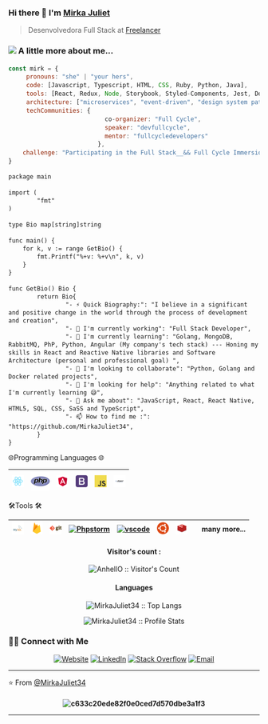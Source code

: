 ### Hi there 👋 I'm [Mirka Juliet](https://mirkajuliet.herokuapp.com/)
> Desenvolvedora Full Stack at [Freelancer](https://mirkajuliet.herokuapp.com/)

### <img src="https://media.giphy.com/media/3oKIPnAiaMCws8nOsE/giphy.gif" width="50"> A little more about me...  

```javascript
const mirk = {
     pronouns: "she" | "your hers",
     code: [Javascript, Typescript, HTML, CSS, Ruby, Python, Java],
     tools: [React, Redux, Node, Storybook, Styled-Components, Jest, Docker],
     architecture: ["microservices", "event-driven", "design system pattern"],
     techCommunities: {
                           co-organizer: "Full Cycle",
                           speaker: "devfullcycle",
                           mentor: "fullcycledevelopers"
                         },
    challenge: "Participating in the Full Stack__&& Full Cycle Immersion with Nest.js, GoLang, React.js, Apache Kafka, Docker, kubernetes and Elastic Stack technologies"
}
```
```golang
package main

import (
	    "fmt"
)

type Bio map[string]string

func main() {
	for k, v := range GetBio() {
		fmt.Printf("%+v: %+v\n", k, v)
	}
}

func GetBio() Bio {
        return Bio{
                "- ⚡ Quick Biography:": "I believe in a significant and positive change in the world through the process of development and creation",
                "- 🔭 I'm currently working": "Full Stack Developer",
                "- 🌱 I'm currently learning": "Golang, MongoDB, RabbitMQ, PhP, Python, Angular (My company's tech stack) --- Honing my skills in React and Reactive Native libraries and Software Architecture (personal and professional goal) ",
                "- 👯 I'm looking to collaborate": "Python, Golang and Docker related projects",
                "- 🤔 I'm looking for help": "Anything related to what I'm currently learning 😅",
                "- 💬 Ask me about": "JavaScript, React, React Native, HTML5, SQL, CSS, SaSS and TypeScript",
                "- 📫 How to find me :": "https://github.com/MirkaJuliet34",
        }
}
```

 🌐Programming Languages 🌐

| [<img src="https://raw.githubusercontent.com/github/explore/80688e429a7d4ef2fca1e82350fe8e3517d3494d/topics/react/react.png" alt="React" width="24">](https://pt-br.reactjs.org/) | [<img src="https://raw.githubusercontent.com/github/explore/80688e429a7d4ef2fca1e82350fe8e3517d3494d/topics/php/php.png" alt="php" width="38">](https://reactnative.dev/)  | [<img src="https://raw.githubusercontent.com/github/explore/80688e429a7d4ef2fca1e82350fe8e3517d3494d/topics/angular/angular.png" alt="Vue" width="24">](https://angular.io/)  |  [<img src="https://raw.githubusercontent.com/github/explore/80688e429a7d4ef2fca1e82350fe8e3517d3494d/topics/bootstrap/bootstrap.png" alt="Bootstrap" width="24">](https://getbootstrap.com/) |  [<img src="https://raw.githubusercontent.com/github/explore/80688e429a7d4ef2fca1e82350fe8e3517d3494d/topics/javascript/javascript.png" alt="jQuery" width="24">](https://jquery.com/) | [<img src="https://raw.githubusercontent.com/github/explore/80688e429a7d4ef2fca1e82350fe8e3517d3494d/topics/jquery/jquery.png" alt="jQuery" width="24">](https://jquery.com/) 
|---|---|---|---|---|---|


🛠️Tools 🛠️

| [<img src="https://raw.githubusercontent.com/github/explore/80688e429a7d4ef2fca1e82350fe8e3517d3494d/topics/mysql/mysql.png" alt="mysql" width="24">](https://www.mysql.com/) |  [<img src="https://raw.githubusercontent.com/github/explore/80688e429a7d4ef2fca1e82350fe8e3517d3494d/topics/firebase/firebase.png" alt="firebase" width="24">](https://firebase.google.com/) | [<img src="https://raw.githubusercontent.com/github/explore/80688e429a7d4ef2fca1e82350fe8e3517d3494d/topics/git/git.png" alt="Git" width="24">](https://git-scm.com/) |  [<img src="https://logonoid.com/images/phpstorm-logo.png" alt="Phpstorm" width="24">](https://www.jetbrains.com/phpstorm/) | [<img src="https://upload.wikimedia.org/wikipedia/commons/thumb/2/2d/Visual_Studio_Code_1.18_icon.svg/1200px-Visual_Studio_Code_1.18_icon.svg.png" alt="vscode" width="24">](https://code.visualstudio.com/) | [<img src="https://raw.githubusercontent.com/github/explore/80688e429a7d4ef2fca1e82350fe8e3517d3494d/topics/ubuntu/ubuntu.png" alt="Ubuntu" width="24">](https://ubuntu.com/)  |  [<img src="https://raw.githubusercontent.com/github/explore/80688e429a7d4ef2fca1e82350fe8e3517d3494d/topics/redis/redis.png" alt="Redis" width="24">](https://redis.io/) |  | many more...
|---|---|---|---|---|---|---|---|---|








<h4 align="center">Visitor's count :</h4>

<p align="center"><img src="https://profile-counter.glitch.me/{MirkaJuliet34}/count.svg" alt="AnhellO :: Visitor's Count" /></p>

<h4 align="center">Languages</h4>

<p align="center"><img src="https://github-readme-stats.vercel.app/api/top-langs/?username=MirkaJuliet34&langs_count=10&theme=tokyonight&layout=compact" alt="MirkaJuliet34 :: Top Langs" /></p>


<p align="center"><img src="https://github-readme-stats.vercel.app/api?username=MirkaJuliet34&show_icons=true&theme=synthwave" alt="MirkaJuliet34 :: Profile Stats" /></p>

<h3> 🤝🏻 Connect with Me </h3>

<p align="center">
<a href="https://beacons.ai/engenheira_de_software" target="_blank"><img alt="Website" src="https://img.shields.io/badge/Website-https://beacons.ai/engenheira_de_software-blue?style=flat&logo=google-chrome"></a>
<a href="https://www.linkedin.com/in/mirka-juliet-9bb590148/" target="_blank"><img alt="LinkedIn" src="https://img.shields.io/badge/LinkedIn-@mirkajuliet-blue?style=flat&logo=linkedin"></a>
<a href="https://pt.stackoverflow.com/users/275488/mirka-juliet" target="_blank"><img alt="Stack Overflow" src="https://img.shields.io/badge/Stackoverflow-Mirka Juliet-blue?style=flat&logo=stackoverflow"></a>
<a href="mailto:mirka.juliet@gmail.com"><img alt="Email" src="https://img.shields.io/badge/Email-mirka.juliet@gmail.com-blue?style=flat&logo=gmail"></a>
</p>


---

⭐️ From [@MirkaJuliet34](https://github.com/MirkaJuliet34)


<h4 align="center">
 
![c633c20ede82f0e0ced7d570dbe3a1f3](https://user-images.githubusercontent.com/70382532/138322189-2db8df52-9dcb-40a0-88a8-c365466bd33d.gif)

<hr>

